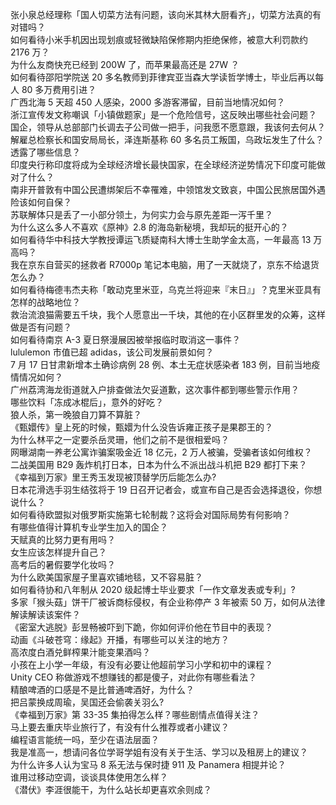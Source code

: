 张小泉总经理称「国人切菜方法有问题，该向米其林大厨看齐」，切菜方法真的有对错吗？  
如何看待小米手机因出现划痕或轻微缺陷保修期内拒绝保修，被意大利罚款约 2176 万？  
为什么友商快充已经到 200W 了，而苹果最高还是 27W ？  
如何看待邵阳学院送 20 多名教师到菲律宾亚当森大学读哲学博士，毕业后再以每人 80 多万费用引进？  
广西北海 5 天超 450 人感染，2000 多游客滞留，目前当地情况如何？  
浙江宣传发文称嘲讽「小镇做题家」是一个危险信号，这反映出哪些社会问题？  
国企，领导从总部部门长调去子公司做一把手，问我愿不愿意跟，我该何去何从？  
解雇总检察长和国安局局长，泽连斯基称 60 多名员工叛国，乌政坛发生了什么？透露了哪些信息？  
印度央行称印度将成为全球经济增长最快国家，在全球经济逆势情况下印度可能做对了什么？  
南非开普敦有中国公民遭绑架后不幸罹难，中领馆发文致哀，中国公民旅居国外遇险该如何自保？  
苏联解体只是丢了一小部分领土，为何实力会与原先差距一泻千里？  
为什么这么多人不喜欢《原神》2.8 的海岛新秘境，我却玩的挺开心的？  
如何看待华中科技大学教授谭运飞质疑南科大博士生助学金太高，一年最高 13 万高吗？  
我在京东自营买的拯救者 R7000p 笔记本电脑，用了一天就烧了，京东不给退货怎么办？  
如何看待梅德韦杰夫称「敢动克里米亚，乌克兰将迎来『末日』」？克里米亚具有怎样的战略地位？  
救治流浪猫需要五千块，我个人愿意出一千块，其他的在小区群里发的众筹，这样做是否有问题？  
如何看待南京 A-3 夏日祭漫展因被举报临时取消这一事件？  
lululemon 市值已超 adidas，该公司发展前景如何？  
7 月 17 日甘肃新增本土确诊病例 28 例、本土无症状感染者 183 例，目前当地疫情情况如何？  
广州荔湾海龙街道就入户排查做法欠妥道歉，这次事件都到哪些警示作用？  
哪些饮料「冻成冰棍后」，意外的好吃？  
狼人杀，第一晚狼自刀算不算脏？  
《甄嬛传》皇上死的时候，甄嬛为什么没告诉雍正孩子是果郡王的？  
为什么林平之一定要杀岳灵珊，他们之前不是很相爱吗？  
网曝湖南一养老公寓诈骗案吸金近 18 亿元，2 万人被骗，受骗者该如何维权？  
二战美国用 B29 轰炸机打日本，日本为什么不派出战斗机把 B29 都打下来？  
《幸福到万家》里王秀玉发现被顶替学历后能怎么办?  
日本花滑选手羽生结弦将于 19 日召开记者会，或宣布自己是否会选择退役，你想说什么？  
如何看待欧盟拟对俄罗斯实施第七轮制裁？这将会对国际局势有何影响？  
有哪些值得计算机专业学生加入的国企？  
天赋真的比努力更有用吗？  
女生应该怎样提升自己？  
高考后的暑假要学化妆吗？  
为什么欧美国家屋子里喜欢铺地毯，又不容易脏？  
如何看待协和八年制从 2020 级起博士毕业要求「一作文章发表或专利」?  
多家「猴头菇」饼干厂被诉商标侵权，有企业称停产 3 年被索 50 万，如何从法律解读解读该案件？  
《密室大逃脱》彭昱畅被吓到下跪，你如何评价他在节目中的表现？  
动画《斗破苍穹：缘起》开播，有哪些可以关注的地方？  
高浓度白酒兑鲜榨果汁能变果酒吗？  
小孩在上小学一年级，有没有必要让他超前学习小学和初中的课程？  
Unity CEO 称做游戏不想赚钱的都是傻子，对此你有哪些看法？  
精酿啤酒的口感是不是比普通啤酒好，为什么？  
把吕蒙换成周瑜，吴国还会偷袭关羽么?  
《幸福到万家》第 33-35 集拍得怎么样？哪些剧情点值得关注？  
马上要去重庆毕业旅行了，有没有什么推荐或者小建议？  
编程语言能统一吗，至少在语法层面？  
我是准高一，想请问各位学哥学姐有没有关于生活、学习以及租房上的建议？  
为什么许多人认为宝马 8 系无法与保时捷 911 及 Panamera 相提并论？  
谁用过移动空调，谈谈具体使用怎么样？  
《潜伏》李涯很能干，为什么站长却更喜欢余则成？  
